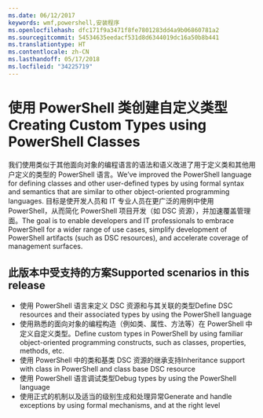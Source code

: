```yaml
---
ms.date: 06/12/2017
keywords: wmf,powershell,安装程序
ms.openlocfilehash: dfc171f9a3471f8fe7801283dd4a9b06860781a2
ms.sourcegitcommit: 54534635eedacf531d8d6344019dc16a50b8b441
ms.translationtype: HT
ms.contentlocale: zh-CN
ms.lasthandoff: 05/17/2018
ms.locfileid: "34225719"
---
```

# <a name="creating-custom-types-using-powershell-classes"></a><span data-ttu-id="61c9a-102">使用 PowerShell 类创建自定义类型</span><span class="sxs-lookup"><span data-stu-id="61c9a-102">Creating Custom Types using PowerShell Classes</span></span>

<span data-ttu-id="61c9a-103">我们使用类似于其他面向对象的编程语言的语法和语义改进了用于定义类和其他用户定义的类型的 PowerShell 语言。</span><span class="sxs-lookup"><span data-stu-id="61c9a-103">We’ve improved the PowerShell language for defining classes and other user-defined types by using formal syntax and semantics that are similar to other object-oriented programming languages.</span></span> <span data-ttu-id="61c9a-104">目标是使开发人员和 IT 专业人员在更广泛的用例中使用 PowerShell，从而简化 PowerShell 项目开发（如 DSC 资源），并加速覆盖管理面。</span><span class="sxs-lookup"><span data-stu-id="61c9a-104">The goal is to enable developers and IT professionals to embrace PowerShell for a wider range of use cases, simplify development of PowerShell artifacts (such as DSC resources), and accelerate coverage of management surfaces.</span></span>

## <a name="supported-scenarios-in-this-release"></a><span data-ttu-id="61c9a-105">此版本中受支持的方案</span><span class="sxs-lookup"><span data-stu-id="61c9a-105">Supported scenarios in this release</span></span>

-   <span data-ttu-id="61c9a-106">使用 PowerShell 语言来定义 DSC 资源和与其关联的类型</span><span class="sxs-lookup"><span data-stu-id="61c9a-106">Define DSC resources and their associated types by using the PowerShell language</span></span>
-   <span data-ttu-id="61c9a-107">使用熟悉的面向对象的编程构造（例如类、属性、方法等）在 PowerShell 中定义自定义类型。</span><span class="sxs-lookup"><span data-stu-id="61c9a-107">Define custom types in PowerShell by using familiar object-oriented programming constructs, such as classes, properties, methods, etc.</span></span>
-   <span data-ttu-id="61c9a-108">使用 PowerShell 中的类和基类 DSC 资源的继承支持</span><span class="sxs-lookup"><span data-stu-id="61c9a-108">Inheritance support with class in PowerShell and class base DSC resource</span></span>
-   <span data-ttu-id="61c9a-109">使用 PowerShell 语言调试类型</span><span class="sxs-lookup"><span data-stu-id="61c9a-109">Debug types by using the PowerShell language</span></span>
-   <span data-ttu-id="61c9a-110">使用正式的机制以及适当的级别生成和处理异常</span><span class="sxs-lookup"><span data-stu-id="61c9a-110">Generate and handle exceptions by using formal mechanisms, and at the right level</span></span>
